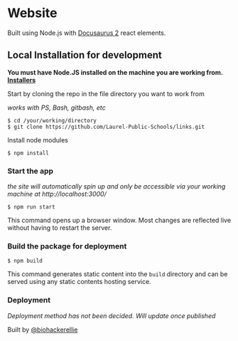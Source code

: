 # Website

Built using Node.js with [Docusaurus 2](https://docusaurus.io/) react elements.

## Local Installation for development

**You must have Node.JS installed on the machine you are working from. [Installers](https://nodejs.org/en/download/)**

 Start by cloning the repo in the file directory you want to work from

*works with PS, Bash, gitbash, etc*
```
$ cd /your/working/directory
$ git clone https://github.com/Laurel-Public-Schools/links.git
```
Install node modules
```
$ npm install
```
### Start the app
*the site will automatically spin up and only be accessible via your working machine at http://localhost:3000/*

```
$ npm run start
```

This command opens up a browser window. Most changes are reflected live without having to restart the server.

### Build the package for deployment

```
$ npm build
```

This command generates static content into the `build` directory and can be served using any static contents hosting service.

### Deployment

*Deployment method has not been decided. Will update once published*

Built by [@biohackerellie](https://www.github.com/biohackerellie)